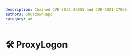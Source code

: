 ```yaml
---
description: Chained CVE-2021-26855 and CVE-2021-27065
authors: ShutdownRepo
category: ad
---
```


# 🛠️ ProxyLogon

